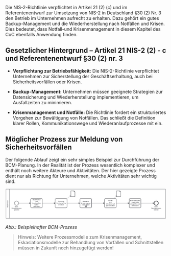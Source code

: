 Die NIS-2-Richtlinie verpflichtet in Artikel 21 (2) (c) und im Referentenentwurf zur Umsetzung von NIS-2 in Deutschland §30 (2) Nr. 3 den Betrieb im Unternehmen aufrecht zu erhalten. Dazu gehört ein gutes Backup-Management und die Wiederherstellung nach Notfällen und Krisen. Dies bedeutet, dass Notfall-und Krisenmanagement in diesem Kapitel des CoC ebenfalls Anwendung finden.


## Gesetzlicher Hintergrund – Artikel 21 NIS-2 (2) - c und Referentenentwurf §30 (2) nr. 3

- **Verpflichtung zur Betriebsfähigkeit:** Die NIS-2-Richtlinie verpflichtet Unternehmen zur Sicherstellung der Geschäftserhaltung, auch bei Sicherheitsvorfällen oder Krisen.

- **Backup-Management:** Unternehmen müssen geeignete Strategien zur Datensicherung und Wiederherstellung implementieren, um Ausfallzeiten zu minimieren.

- **Krisenmanagement und Notfälle:** Die Richtlinie fordert ein strukturiertes Vorgehen zur Bewältigung von Notfällen. Das schließt die Definition klarer Rollen, Kommunikationswege und Wiederanlaufprozesse mit ein.

## Möglicher Prozess zur Meldung von Sicherheitsvorfällen

Der folgende Ablauf zeigt ein sehr simples Beispiel zur Durchführung der BCM-Planung. In der Realität ist der Prozess wesentlich komplexer und enthält noch weitere Akteure und Aktivitäten. Der hier gezeigte Prozess dient nur als Richtung für Unternehmen, welche Aktivitäten sehr wichtig sind.

![Prozessmodell zur Business Continuity](media/BCM_Planung.png)

*Abb.: Beispielhafter BCM-Prozess*

> Hinweis: Weitere Prozessmodelle zum Krisenmanagement, Eskaslationsmodelle zur Behandlung von Vorfällen und Schnittstellen müssen in Zukunft noch hinzugefügt werden!




